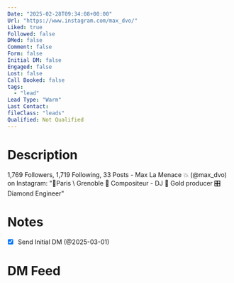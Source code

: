 ```yaml
---
Date: "2025-02-28T09:34:08+00:00"
Url: "https://www.instagram.com/max_dvo/"
Liked: true
Followed: false
DMed: false
Comment: false
Form: false
Initial DM: false
Engaged: false
Lost: false
Call Booked: false
tags:
  - "lead"
Lead Type: "Warm"
Last Contact:
fileClass: "leads"
Qualified: Not Qualified
---
```

# Description
1,769 Followers, 1,719 Following, 33 Posts - Max La Menace 💥 (@max_dvo) on Instagram: "📍Paris \ Grenoble
🎹 Compositeur - DJ
📀 Gold producer
🎛️ Diamond Engineer"
# Notes
- [x] Send Initial DM (@2025-03-01)
# DM Feed